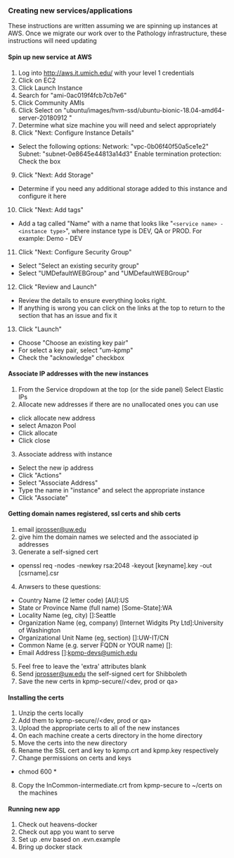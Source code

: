 ### Creating new services/applications
These instructions are written assuming we are spinning up instances at AWS.  Once we migrate our work over to the Pathology infrastructure, these instructions will need updating

#### Spin up new service at AWS
1) Log into http://aws.it.umich.edu/ with your level 1 credentials
2) Click on EC2
3) Click Launch Instance
4) Search for "ami-0ac019f4fcb7cb7e6"
5) Click Community AMIs
6) Click Select on "ubuntu/images/hvm-ssd/ubuntu-bionic-18.04-amd64-server-20180912 "
7) Determine what size machine you will need and select appropriately
8) Click "Next: Configure Instance Details"
- Select the following options:
Network: "vpc-0b06f40f50a5ce1e2"
Subnet: "subnet-0e8645e44813a14d3"
Enable termination protection: Check the box

9) Click "Next: Add Storage"
- Determine if you need any additional storage added to this instance and configure it here

10) Click "Next: Add tags"
- Add a tag called "Name" with a name that looks like "`<service name> - <instance type>`", where instance type is DEV, QA or PROD.  For example: Demo - DEV

11) Click "Next: Configure Security Group"
- Select "Select an existing security group"
- Select "UMDefaultWEBGroup" and "UMDefaultWEBGroup"

12) Click "Review and Launch"
- Review the details to ensure everything looks right.
- If anything is wrong you can click on the links at the top to return to the section that has an issue and fix it

13) Click "Launch"
- Choose "Choose an existing key pair"
- For select a key pair, select "um-kpmp"
- Check the "acknowledge" checkbox


#### Associate IP addresses with the new instances
1) From the Service dropdown at the top (or the side panel) Select Elastic IPs
2) Allocate new addresses if there are no unallocated ones you can use
- click allocate new address
- select Amazon Pool
- Click allocate
- Click close

3) Associate address with instance
- Select the new ip address
- Click "Actions"
- Select "Associate Address"
- Type the name in "instance" and select the appropriate instance
- Click "Associate"

#### Getting domain names registered, ssl certs and shib certs
1) email jprosser@uw.edu
2) give him the domain names we selected and the associated ip addresses
3) Generate a self-signed cert 
- openssl req -nodes -newkey rsa:2048 -keyout [keyname].key -out [csrname].csr
4) Anwsers to these questions:
- Country Name (2 letter code) [AU]:US
- State or Province Name (full name) [Some-State]:WA
- Locality Name (eg, city) []:Seattle
- Organization Name (eg, company) [Internet Widgits Pty Ltd]:University of Washington
- Organizational Unit Name (eg, section) []:UW-IT/CN
- Common Name (e.g. server FQDN or YOUR name) []:<URL of instance>
- Email Address []:kpmp-devs@umich.edu
5) Feel free to leave the 'extra' attributes blank
6) Send jprosser@uw.edu the self-signed cert for Shibboleth
7) Save the new certs in kpmp-secure/<appName>/<dev, prod or qa>

#### Installing the certs
1) Unzip the certs locally
2) Add them to kpmp-secure/<appName>/<dev, prod or qa>
3) Upload the appropriate certs to all of the new instances 
4) On each machine create a certs directory in the home directory
5) Move the certs into the new directory
6) Rename the SSL cert and key to kpmp.crt and kpmp.key respectively
7) Change permissions on certs and keys
- chmod 600 *
8) Copy the InCommon-intermediate.crt from kpmp-secure to ~/certs on the machines

#### Running new app
1) Check out heavens-docker
2) Check out app you want to serve
2) Set up .env based on .evn.example
3) Bring up docker stack

